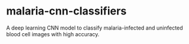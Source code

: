 # malaria-cnn-classifiers
A deep learning CNN model to classify malaria-infected and uninfected blood cell images with high accuracy.
